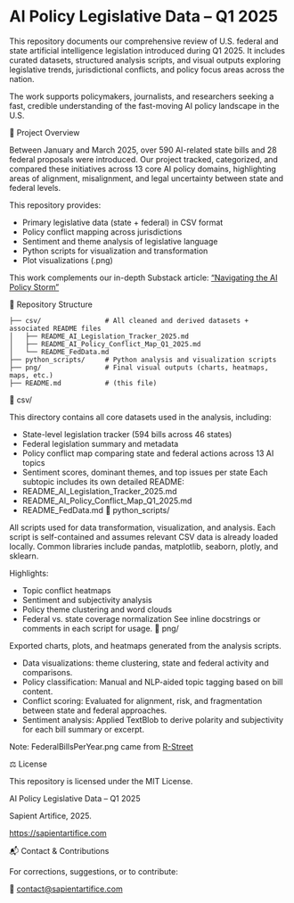 # AI Policy Legislative Data – Q1 2025

This repository documents our comprehensive review of U.S. federal and state artificial intelligence legislation introduced during Q1 2025. It includes curated datasets, structured analysis scripts, and visual outputs exploring legislative trends, jurisdictional conflicts, and policy focus areas across the nation.

The work supports policymakers, journalists, and researchers seeking a fast, credible understanding of the fast-moving AI policy landscape in the U.S.

📌 Project Overview

Between January and March 2025, over 590 AI-related state bills and 28 federal proposals were introduced. Our project tracked, categorized, and compared these initiatives across 13 core AI policy domains, highlighting areas of alignment, misalignment, and legal uncertainty between state and federal levels.

This repository provides:
-    Primary legislative data (state + federal) in CSV format
-    Policy conflict mapping across jurisdictions
-    Sentiment and theme analysis of legislative language
-    Python scripts for visualization and transformation
-    Plot visualizations (.png) 

This work complements our in-depth Substack article:
[“Navigating the AI Policy Storm”](https://sapientartifice.substack.com)

📁 Repository Structure
```
├── csv/                # All cleaned and derived datasets + associated README files
│   ├── README_AI_Legislation_Tracker_2025.md
│   ├── README_AI_Policy_Conflict_Map_Q1_2025.md
│   └── README_FedData.md
├── python_scripts/     # Python analysis and visualization scripts
├── png/                # Final visual outputs (charts, heatmaps, maps, etc.)
├── README.md           # (this file)
```
📂 csv/

This directory contains all core datasets used in the analysis, including:
-    State-level legislation tracker (594 bills across 46 states)
-    Federal legislation summary and metadata
-    Policy conflict map comparing state and federal actions across 13 AI topics
-    Sentiment scores, dominant themes, and top issues per state
Each subtopic includes its own detailed README:
-    README_AI_Legislation_Tracker_2025.md
-    README_AI_Policy_Conflict_Map_Q1_2025.md
-    README_FedData.md
📂 python_scripts/

All scripts used for data transformation, visualization, and analysis. Each script is self-contained and assumes relevant CSV data is already loaded locally. Common libraries include pandas, matplotlib, seaborn, plotly, and sklearn.

Highlights:
-    Topic conflict heatmaps
-    Sentiment and subjectivity analysis
-    Policy theme clustering and word clouds
-    Federal vs. state coverage normalization
See inline docstrings or comments in each script for usage.
📂 png/

Exported charts, plots, and heatmaps generated from the analysis scripts.
-    Data visualizations: theme clustering, state and federal activity and comparisons.
-    Policy classification: Manual and NLP-aided topic tagging based on bill content.
-    Conflict scoring: Evaluated for alignment, risk, and fragmentation between state and federal approaches.
-    Sentiment analysis: Applied TextBlob to derive polarity and subjectivity for each bill summary or excerpt.

  Note: FederalBillsPerYear.png came from [R-Street](https://www.rstreet.org/commentary/how-do-we-measure-what-congress-has-accomplished/)

  ⚖️ License

This repository is licensed under the MIT License.
  
  AI Policy Legislative Data – Q1 2025
  
  Sapient Artifice, 2025.
  
  https://sapientartifice.com
  

📬 Contact & Contributions

For corrections, suggestions, or to contribute:

📧 contact@sapientartifice.com

